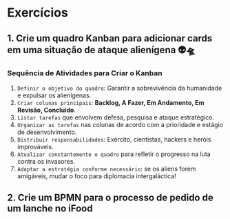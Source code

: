 # Exercícios

## 1. Crie um quadro Kanban para adicionar cards em uma situação de ataque alienígena 👽🛸

### Sequência de Atividades para Criar o Kanban
1. `Definir o objetivo do quadro`: Garantir a sobrevivência da humanidade e expulsar os alienígenas.  
2. `Criar colunas principais`: **Backlog, A Fazer, Em Andamento, Em Revisão, Concluído**.  
3. `Listar tarefas` que envolvem defesa, pesquisa e ataque estratégico.  
4. `Organizar as tarefas` nas colunas de acordo com a prioridade e estágio de desenvolvimento.  
5. `Distribuir responsabilidades`: Exército, cientistas, hackers e heróis improváveis.  
6. `Atualizar constantemente o quadro` para refletir o progresso na luta contra os invasores.  
7. `Adaptar a estratégia conforme necessário`: se os aliens forem amigáveis, mudar o foco para diplomacia intergaláctica!  

## 2. Crie um BPMN para o processo de pedido de um lanche no iFood  
